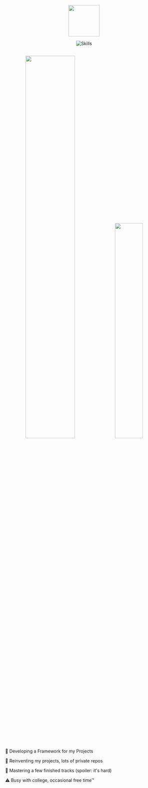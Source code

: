 <div align="center">
  <img src="https://hatscripts.github.io/circle-flags/flags/br.svg" style="vertical-align: middle;" width="100">
  
  ![Skills](https://skillicons.dev/icons?i=py,linux,vscode,react,latex,rust,c,html,css,github)
</div>



<br>

<div align="center">
  <a><img style="width: 56%" src="https://tremeschin-readme-stats.vercel.app/api?include_all_commits=true&count_private=true&username=Tremeschin&show_icons=true&role=OWNER,ORGANIZATION_MEMBER"/></a>
  <a><img style="width: 42%" src="https://tremeschin-readme-stats.vercel.app/api/top-langs?username=Tremeschin&count_private=true&layout=compact&role=OWNER,ORGANIZATION_MEMBER"/></a>
</div>

<br>

🎯 Developing a Framework for my Projects

📝 Reinventing my projects, lots of private repos

🎹 Mastering a few finished tracks (spoiler: it's hard)

⚠️ Busy with college, occasional free time™
